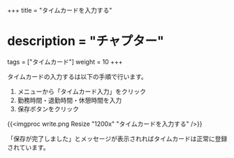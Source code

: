 +++
title = "タイムカードを入力する"
# description = "チャプター"
tags = ["タイムカード"]
weight = 10
+++

タイムカードの入力するは以下の手順で行います。

1. メニューから「タイムカード入力」をクリック
1. 勤務時間・退勤時間・休憩時間を入力
1. 保存ボタンをクリック

{{<imgproc write.png Resize "1200x" "タイムカードを入力する" />}}

「保存が完了しました」とメッセージが表示されればタイムカードは正常に登録されています。
